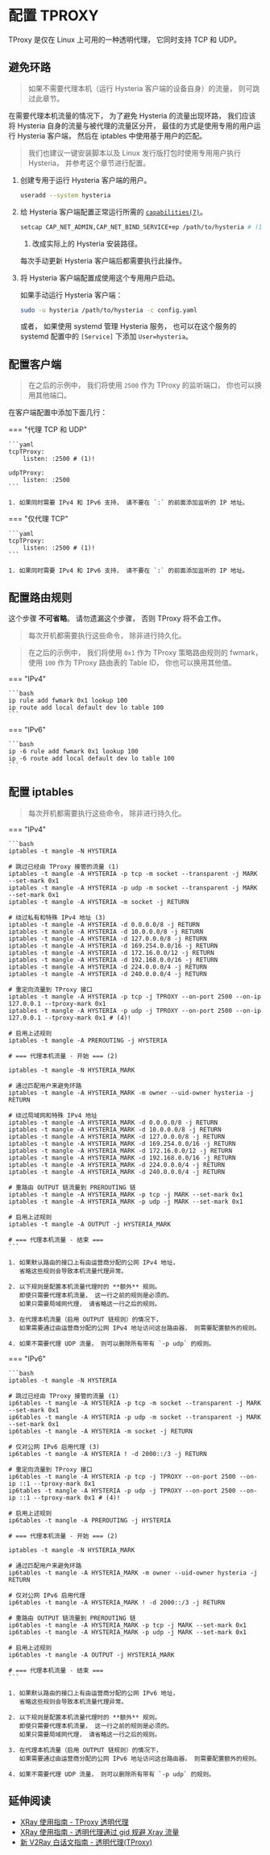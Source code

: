 # 配置 TPROXY

TProxy 是仅在 Linux 上可用的一种透明代理， 它同时支持 TCP 和 UDP。


## 避免环路

> 如果不需要代理本机（运行 Hysteria 客户端的设备自身）的流量， 则可跳过此章节。

在需要代理本机流量的情况下， 为了避免 Hysteria 的流量出现环路，
我们应该将 Hysteria 自身的流量与被代理的流量区分开，
最佳的方式是使用专用的用户运行 Hysteria 客户端，
然后在 iptables 中使用基于用户的匹配。

> 我们也建议一键安装脚本以及 Linux 发行版打包时使用专用用户执行 Hysteria，
> 并参考这个章节进行配置。

1.  创建专用于运行 Hysteria 客户端的用户。

    ```bash
    useradd --system hysteria
    ```

2.  给 Hysteria 客户端配置正常运行所需的
    [`capabilities(7)`](https://man7.org/linux/man-pages/man7/capabilities.7.html)。

    ```bash
    setcap CAP_NET_ADMIN,CAP_NET_BIND_SERVICE+ep /path/to/hysteria # (1)!
    ```

    1. 改成实际上的 Hysteria 安装路径。

    每次手动更新 Hysteria 客户端后都需要执行此操作。

3.  将 Hysteria 客户端配置成使用这个专用用户启动。

    如果手动运行 Hysteria 客户端：

    ```bash
    sudo -u hysteria /path/to/hysteria -c config.yaml
    ```

    或者， 如果使用 systemd 管理 Hysteria 服务，
    也可以在这个服务的 systemd 配置中的 `[Service]` 下添加 `User=hysteria`。


## 配置客户端

> 在之后的示例中， 我们将使用 `2500` 作为 TProxy 的监听端口， 你也可以换用其他端口。

在客户端配置中添加下面几行：

=== "代理 TCP 和 UDP"

    ```yaml
    tcpTProxy:
        listen: :2500 # (1)!

    udpTProxy:
        listen: :2500
    ```

    1. 如果同时需要 IPv4 和 IPv6 支持， 请不要在 `:` 的前面添加监听的 IP 地址。

=== "仅代理 TCP"

    ```yaml
    tcpTProxy:
        listen: :2500 # (1)!
    ```

    1. 如果同时需要 IPv4 和 IPv6 支持， 请不要在 `:` 的前面添加监听的 IP 地址。


## 配置路由规则

这个步骤 **不可省略**。 请勿遗漏这个步骤， 否则 TProxy 将不会工作。

> 每次开机都需要执行这些命令， 除非进行持久化。

> 在之后的示例中， 我们将使用 `0x1` 作为 TProxy 策略路由规则的 fwmark，
> 使用 `100` 作为 TProxy 路由表的 Table ID， 你也可以换用其他值。

=== "IPv4"

    ```bash
    ip rule add fwmark 0x1 lookup 100
    ip route add local default dev lo table 100
    ```

=== "IPv6"

    ```bash
    ip -6 rule add fwmark 0x1 lookup 100
    ip -6 route add local default dev lo table 100
    ```


##  配置 iptables

> 每次开机都需要执行这些命令， 除非进行持久化。

=== "IPv4"

    ```bash
    iptables -t mangle -N HYSTERIA

    # 跳过已经由 TProxy 接管的流量 (1)
    iptables -t mangle -A HYSTERIA -p tcp -m socket --transparent -j MARK --set-mark 0x1
    iptables -t mangle -A HYSTERIA -p udp -m socket --transparent -j MARK --set-mark 0x1
    iptables -t mangle -A HYSTERIA -m socket -j RETURN

    # 绕过私有和特殊 IPv4 地址 (3)
    iptables -t mangle -A HYSTERIA -d 0.0.0.0/8 -j RETURN
    iptables -t mangle -A HYSTERIA -d 10.0.0.0/8 -j RETURN
    iptables -t mangle -A HYSTERIA -d 127.0.0.0/8 -j RETURN
    iptables -t mangle -A HYSTERIA -d 169.254.0.0/16 -j RETURN
    iptables -t mangle -A HYSTERIA -d 172.16.0.0/12 -j RETURN
    iptables -t mangle -A HYSTERIA -d 192.168.0.0/16 -j RETURN
    iptables -t mangle -A HYSTERIA -d 224.0.0.0/4 -j RETURN
    iptables -t mangle -A HYSTERIA -d 240.0.0.0/4 -j RETURN

    # 重定向流量到 TProxy 接口
    iptables -t mangle -A HYSTERIA -p tcp -j TPROXY --on-port 2500 --on-ip 127.0.0.1 --tproxy-mark 0x1
    iptables -t mangle -A HYSTERIA -p udp -j TPROXY --on-port 2500 --on-ip 127.0.0.1 --tproxy-mark 0x1 # (4)!

    # 启用上述规则
    iptables -t mangle -A PREROUTING -j HYSTERIA

    # === 代理本机流量 - 开始 === (2)

    iptables -t mangle -N HYSTERIA_MARK

    # 通过匹配用户来避免环路
    iptables -t mangle -A HYSTERIA_MARK -m owner --uid-owner hysteria -j RETURN

    # 绕过局域网和特殊 IPv4 地址
    iptables -t mangle -A HYSTERIA_MARK -d 0.0.0.0/8 -j RETURN
    iptables -t mangle -A HYSTERIA_MARK -d 10.0.0.0/8 -j RETURN
    iptables -t mangle -A HYSTERIA_MARK -d 127.0.0.0/8 -j RETURN
    iptables -t mangle -A HYSTERIA_MARK -d 169.254.0.0/16 -j RETURN
    iptables -t mangle -A HYSTERIA_MARK -d 172.16.0.0/12 -j RETURN
    iptables -t mangle -A HYSTERIA_MARK -d 192.168.0.0/16 -j RETURN
    iptables -t mangle -A HYSTERIA_MARK -d 224.0.0.0/4 -j RETURN
    iptables -t mangle -A HYSTERIA_MARK -d 240.0.0.0/4 -j RETURN

    # 重路由 OUTPUT 链流量到 PREROUTING 链
    iptables -t mangle -A HYSTERIA_MARK -p tcp -j MARK --set-mark 0x1
    iptables -t mangle -A HYSTERIA_MARK -p udp -j MARK --set-mark 0x1

    # 启用上述规则
    iptables -t mangle -A OUTPUT -j HYSTERIA_MARK

    # === 代理本机流量 - 结束 ===
    ```

    1. 如果默认路由的接口上有由运营商分配的公网 IPv4 地址，
       省略这些规则会导致本机流量代理异常。

    2. 以下规则是配置本机流量代理时的 **额外** 规则。
       即使只需要代理本机流量， 这一行之前的规则是必须的。
       如果只需要局域网代理， 请省略这一行之后的规则。

    3. 在代理本机流量（启用 OUTPUT 链规则）的情况下，
       如果需要通过由运营商分配的公网 IPv4 地址访问这台路由器， 则需要配置额外的规则。

    4. 如果不需要代理 UDP 流量， 则可以删除所有带有 `-p udp` 的规则。

=== "IPv6"

    ```bash
    iptables -t mangle -N HYSTERIA

    # 跳过已经由 TProxy 接管的流量 (1)
    ip6tables -t mangle -A HYSTERIA -p tcp -m socket --transparent -j MARK --set-mark 0x1
    ip6tables -t mangle -A HYSTERIA -p udp -m socket --transparent -j MARK --set-mark 0x1
    ip6tables -t mangle -A HYSTERIA -m socket -j RETURN

    # 仅对公网 IPv6 启用代理 (3)
    ip6tables -t mangle -A HYSTERIA ! -d 2000::/3 -j RETURN

    # 重定向流量到 TProxy 接口
    ip6tables -t mangle -A HYSTERIA -p tcp -j TPROXY --on-port 2500 --on-ip ::1 --tproxy-mark 0x1
    ip6tables -t mangle -A HYSTERIA -p udp -j TPROXY --on-port 2500 --on-ip ::1 --tproxy-mark 0x1 # (4)!

    # 启用上述规则
    ip6tables -t mangle -A PREROUTING -j HYSTERIA

    # === 代理本机流量 - 开始 === (2)

    iptables -t mangle -N HYSTERIA_MARK

    # 通过匹配用户来避免环路
    ip6tables -t mangle -A HYSTERIA_MARK -m owner --uid-owner hysteria -j RETURN

    # 仅对公网 IPv6 启用代理
    ip6tables -t mangle -A HYSTERIA_MARK ! -d 2000::/3 -j RETURN

    # 重路由 OUTPUT 链流量到 PREROUTING 链
    ip6tables -t mangle -A HYSTERIA_MARK -p tcp -j MARK --set-mark 0x1
    ip6tables -t mangle -A HYSTERIA_MARK -p udp -j MARK --set-mark 0x1

    # 启用上述规则
    ip6tables -t mangle -A OUTPUT -j HYSTERIA_MARK

    # === 代理本机流量 - 结束 ===
    ```

    1. 如果默认路由的接口上有由运营商分配的公网 IPv6 地址，
       省略这些规则会导致本机流量代理异常。

    2. 以下规则是配置本机流量代理时的 **额外** 规则。
       即使只需要代理本机流量， 这一行之前的规则是必须的。
       如果只需要局域网代理， 请省略这一行之后的规则。

    3. 在代理本机流量（启用 OUTPUT 链规则）的情况下，
       如果需要通过由运营商分配的公网 IPv6 地址访问这台路由器， 则需要配置额外的规则。

    4. 如果不需要代理 UDP 流量， 则可以删除所有带有 `-p udp` 的规则。

## 延伸阅读

+ [XRay 使用指南 - TProxy 透明代理](https://xtls.github.io/document/level-2/tproxy_ipv4_and_ipv6.html)
+ [XRay 使用指南 - 透明代理通过 gid 规避 Xray 流量](https://xtls.github.io/document/level-2/iptables_gid.html)
+ [新 V2Ray 白话文指南 - 透明代理(TProxy)](https://guide.v2fly.org/app/tproxy.html)


